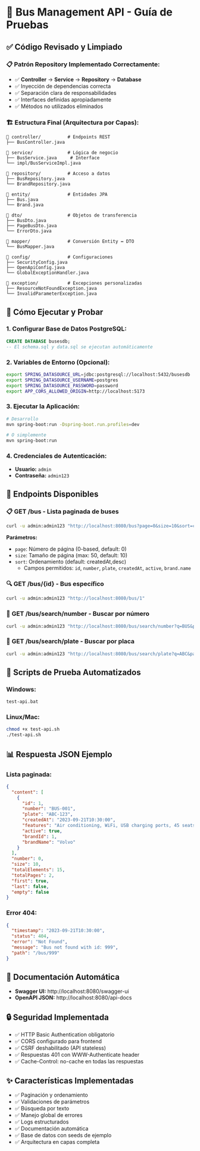 # 🚀 Bus Management API - Guía de Pruebas

## ✅ Código Revisado y Limpiado

### 📋 **Patrón Repository Implementado Correctamente:**
- ✅ **Controller** → **Service** → **Repository** → **Database**
- ✅ Inyección de dependencias correcta
- ✅ Separación clara de responsabilidades
- ✅ Interfaces definidas apropiadamente
- ✅ Métodos no utilizados eliminados

### 🏗️ **Estructura Final (Arquitectura por Capas):**
```
📁 controller/          # Endpoints REST
├── BusController.java

📁 service/             # Lógica de negocio  
├── BusService.java     # Interface
└── impl/BusServiceImpl.java

📁 repository/          # Acceso a datos
├── BusRepository.java
└── BrandRepository.java

📁 entity/              # Entidades JPA
├── Bus.java
└── Brand.java

📁 dto/                 # Objetos de transferencia
├── BusDto.java
├── PageBusDto.java
└── ErrorDto.java

📁 mapper/              # Conversión Entity ↔ DTO
└── BusMapper.java

📁 config/              # Configuraciones
├── SecurityConfig.java
├── OpenApiConfig.java
└── GlobalExceptionHandler.java

📁 exception/           # Excepciones personalizadas
├── ResourceNotFoundException.java
└── InvalidParameterException.java
```

## 🚀 **Cómo Ejecutar y Probar**

### 1. **Configurar Base de Datos PostgreSQL:**
```sql
CREATE DATABASE busesdb;
-- El schema.sql y data.sql se ejecutan automáticamente
```

### 2. **Variables de Entorno (Opcional):**
```bash
export SPRING_DATASOURCE_URL=jdbc:postgresql://localhost:5432/busesdb
export SPRING_DATASOURCE_USERNAME=postgres
export SPRING_DATASOURCE_PASSWORD=password
export APP_CORS_ALLOWED_ORIGIN=http://localhost:5173
```

### 3. **Ejecutar la Aplicación:**
```bash
# Desarrollo
mvn spring-boot:run -Dspring-boot.run.profiles=dev

# O simplemente
mvn spring-boot:run
```

### 4. **Credenciales de Autenticación:**
- **Usuario:** `admin`
- **Contraseña:** `admin123`

## 🧪 **Endpoints Disponibles**

### 📋 **GET /bus** - Lista paginada de buses
```bash
curl -u admin:admin123 "http://localhost:8080/bus?page=0&size=10&sort=createdAt,desc"
```

**Parámetros:**
- `page`: Número de página (0-based, default: 0)
- `size`: Tamaño de página (max: 50, default: 10)  
- `sort`: Ordenamiento (default: createdAt,desc)
  - Campos permitidos: `id`, `number`, `plate`, `createdAt`, `active`, `brand.name`

### 🔍 **GET /bus/{id}** - Bus específico
```bash
curl -u admin:admin123 "http://localhost:8080/bus/1"
```

### 🔎 **GET /bus/search/number** - Buscar por número
```bash
curl -u admin:admin123 "http://localhost:8080/bus/search/number?q=BUS&page=0&size=5"
```

### 🔎 **GET /bus/search/plate** - Buscar por placa
```bash
curl -u admin:admin123 "http://localhost:8080/bus/search/plate?q=ABC&page=0&size=5"
```

## 🧪 **Scripts de Prueba Automatizados**

### Windows:
```cmd
test-api.bat
```

### Linux/Mac:
```bash
chmod +x test-api.sh
./test-api.sh
```

## 📊 **Respuesta JSON Ejemplo**

### Lista paginada:
```json
{
  "content": [
    {
      "id": 1,
      "number": "BUS-001",
      "plate": "ABC-123",
      "createdAt": "2023-09-21T10:30:00",
      "features": "Air conditioning, WiFi, USB charging ports, 45 seats",
      "active": true,
      "brandId": 1,
      "brandName": "Volvo"
    }
  ],
  "number": 0,
  "size": 10,
  "totalElements": 15,
  "totalPages": 2,
  "first": true,
  "last": false,
  "empty": false
}
```

### Error 404:
```json
{
  "timestamp": "2023-09-21T10:30:00",
  "status": 404,
  "error": "Not Found",
  "message": "Bus not found with id: 999",
  "path": "/bus/999"
}
```

## 📖 **Documentación Automática**

- **Swagger UI:** http://localhost:8080/swagger-ui
- **OpenAPI JSON:** http://localhost:8080/api-docs

## 🔒 **Seguridad Implementada**

- ✅ HTTP Basic Authentication obligatorio
- ✅ CORS configurado para frontend
- ✅ CSRF deshabilitado (API stateless)
- ✅ Respuestas 401 con WWW-Authenticate header
- ✅ Cache-Control: no-cache en todas las respuestas

## ✨ **Características Implementadas**

- ✅ Paginación y ordenamiento
- ✅ Validaciones de parámetros
- ✅ Búsqueda por texto
- ✅ Manejo global de errores
- ✅ Logs estructurados
- ✅ Documentación automática
- ✅ Base de datos con seeds de ejemplo
- ✅ Arquitectura en capas completa